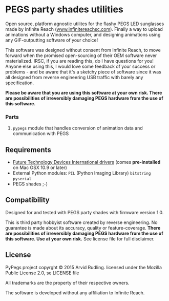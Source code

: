 PEGS party shades utilities
===========================

Open source, platform agnostic utilites for the flashy PEGS LED sunglasses made by Infinite Reach (www.infinitereachsc.com). Finally a way to upload animations without a Windows computer, and designing animations using any GIF-outputting software of your choice!

This software was designed without consent from Infinite Reach, to move forward when the promised open-sourcing of their OEM software never materialized. IRSC, if you are reading this, do I have questions for you! Anyone else using this, I would love some feedback of your success or problems - and be aware that it's a sketchy piece of software since it was all designed from reverse engineering USB traffic with barely any specification.

__Please be aware that you are using this software at your own risk. There are possibilities of irreversibly damaging PEGS hardware from the use of this software.__

### Parts
1. `pypegs` module that handles conversion of animation data and communication with PEGS

Requirements
------------
* [Future Technology Devices International drivers](http://www.ftdichip.com/FTDrivers.htm) (comes __pre-installed__ on Mac OSX 10.9 or later)
* External Python modules:
`PIL` (Python Imaging Library)
`bitstring`
`pyserial`
* PEGS shades ;-)

Compatibility
-------------
Designed for and tested with PEGS party shades with firmware version 1.0.

This is third party hobbyist software created by reverse engineering. No guarantee is made about its accuracy, quality or feature-coverage. __There are possibilities of irreversibly damaging PEGS hardware from the use of this software. Use at your own risk.__ See license file for full disclaimer.

License
-------
PyPegs project copyrght © 2015 Arvid Rudling. licensed under the Mozilla Public License 2.0, se LICENSE file

All trademarks are the property of their respective owners.

The software is developed without any affiliation to Infinite Reach.
